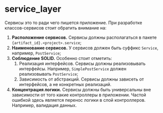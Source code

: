 # service_layer

Сервисы это то ради чего пишется приложение. При разработке классов-сервисов
стоит обратить внимание на:

1. **Расположение сервисов.** Сервисы должны располагаться в пакете
   `{artifact_id}.<project>.service`;
2. **Наименование сервисов.** У сервисов должен быть суффикс `Service`,
   например, `PostService`;
3. **Соблюдение SOLID.** Особенно стоит отметить:
    1. Реализация интерфейсов. Сервисы должны реализовывать интерфейсы.
       Например, `SimplePostService` должен реализовывать `PostService`;
    2. Зависимость от абстракций. Сервисы должны зависеть от интерфейсов, а не
       конкретных реализаций.
4. **Концентрация логики.** Сервисы должны быть универсальны вне зависимости от
   того какие контроллеры в приложении. Частой ошибкой здесь является перенос
   логики в слой контроллеров. Например, валидация данных. 

